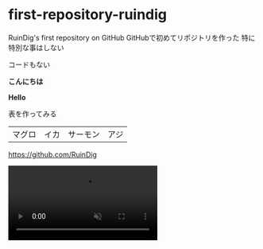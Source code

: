# first-repository-ruindig
RuinDig's first repository on GitHub
GitHubで初めてリポジトリを作った
特に特別な事はしない
<p>コードもない</p>
<p><b>こんにちは</b></p>
<p><b>Hello</b></p>
<p>表を作ってみる</p>
<table>
  <tbody>
    <tr>
      <td>マグロ</td>
      <td>イカ</td>
      <td>サーモン</td>
      <td>アジ</td>
    </tr>
  </tbody>
</table>
<p><a href="https://github.com/RuinDig">https://github.com/RuinDig</a></p>
<div><video controls src="https://user-images.githubusercontent.com/20723919/115108725-f0ea2480-9fac-11eb-884f-ee9a13265da5.mp4" muted="false"></video></div>
